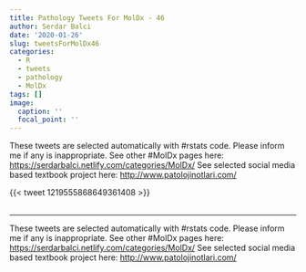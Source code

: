 ```yaml
---
title: Pathology Tweets For MolDx - 46
author: Serdar Balci
date: '2020-01-26'
slug: tweetsForMolDx46
categories:
  - R
  - tweets
  - pathology
  - MolDx
tags: []
image:
  caption: ''
  focal_point: ''
---
```



These tweets are selected automatically with #rstats code. Please inform me if any is inappropriate.
See other #MolDx pages here: https://serdarbalci.netlify.com/categories/MolDx/ 
See selected social media based textbook project here: http://www.patolojinotlari.com/

{{< tweet 1219555868649361408 >}}
<br>
<br>
<hr>


These tweets are selected automatically with #rstats code. Please inform me if any is inappropriate.
See other #MolDx pages here: https://serdarbalci.netlify.com/categories/MolDx/ 
See selected social media based textbook project here: http://www.patolojinotlari.com/
